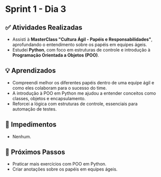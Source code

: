 
# Sprint 1 - Dia 3

## ✅ Atividades Realizadas
- Assisti à **MasterClass "Cultura Ágil - Papéis e Responsabilidades"**, aprofundando o entendimento sobre os papéis em equipes ágeis.
- Estudei **Python**, com foco em estruturas de controle e introdução à **Programação Orientada a Objetos (POO)**.

## 💡 Aprendizados
- Compreendi melhor os diferentes papéis dentro de uma equipe ágil e como eles colaboram para o sucesso do time.
- A introdução à POO em Python me ajudou a entender conceitos como classes, objetos e encapsulamento.
- Reforcei a lógica com estruturas de controle, essenciais para automação de testes.

## 🚧 Impedimentos
- Nenhum.

## 🎯 Próximos Passos
- Praticar mais exercícios com POO em Python.
- Criar anotações sobre os papéis em equipes ágeis.
